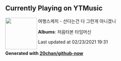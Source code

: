 ## Currently Playing on YTMusic

[<img align="left" width="100" src="https://lh3.googleusercontent.com/GMXu2htvmsBm0-ahKeF-Ng6J08HZqcDAwKav9HDiv75Lsh4d3nrMPk9v-mQEVrzs19rhLfUrRlUvhvI">](https://music.youtube.com/watch?v=KtxakrLjyK0)

여행스케치 - 산다는건 다 그런게 아니겠니

**Albums**: 처음타본 타임머신

Last updated at 02/23/2021 19:31

#### Generated with [20chan/github-now](https://github.com/20chan/github-now)


<!--
**20chan/20chan** is a ✨ _special_ ✨ repository because its `README.md` (this file) appears on your GitHub profile.

Here are some ideas to get you started:

- 🔭 I’m currently working on ...
- 🌱 I’m currently learning ...
- 👯 I’m looking to collaborate on ...
- 🤔 I’m looking for help with ...
- 💬 Ask me about ...
- 📫 How to reach me: ...
- 😄 Pronouns: ...
- ⚡ Fun fact: ...
-->

